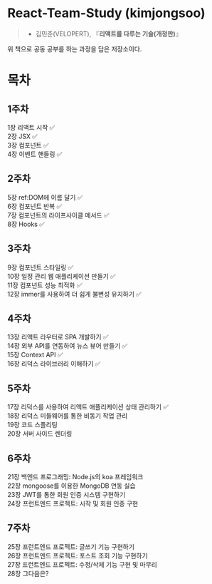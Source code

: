 # React-Team-Study (**kimjongsoo**)          

 > - 김민준(VELOPERT), 『**리액트를 다루는 기술(개정판)**』            

위 책으로 공동 공부를 하는 과정을 담은 저장소이다.                   

# 목차         
## 1주차      

1장 리액트 시작 :white_check_mark:     
2장 JSX :white_check_mark:     
3장 컴포넌트 :white_check_mark:    
4장 이벤트 핸들링 :white_check_mark:      

## 2주차          
5장 ref:DOM에 이름 달기 :white_check_mark:        
6장 컴포넌트 반복 :white_check_mark:         
7장 컴포넌트의 라이프사이클 메서드 :white_check_mark:          
8장 Hooks :white_check_mark:      

## 3주차        
9장 컴포넌트 스타일링 :white_check_mark:       
10장 일정 관리 웹 애플리케이션 만들기 :white_check_mark:      
11장 컴포넌트 성능 최적화 :white_check_mark:          
12장 immer를 사용하여 더 쉽게 불변성 유지하기 :white_check_mark:      

## 4주차            
13장 리액트 라우터로 SPA 개발하기 :white_check_mark:        
14장 외부 API를 연동하여 뉴스 뷰어 만들기  :white_check_mark:       
15장 Context API   :white_check_mark:       
16장 리덕스 라이브러리 이해하기  :white_check_mark:   

## 5주차     
17장 리덕스를 사용하여 리액트 애플리케이션 상태 관리하기 :white_check_mark:      
18장 리덕스 미들웨어를 통한 비동기 작업 관리    
19장 코드 스플리팅     
20장 서버 사이드 렌더링   
## 6주차    
21장 백엔드 프로그래밍: Node.js의 koa 프레임워크    
22장 mongoose를 이용한 MongoDB 연동 실습      
23장 JWT를 통한 회원 인증 시스템 구현하기     
24장 프런트엔드 프로젝트: 시작 및 회원 인증 구현     
## 7주차      
25장 프런트엔드 프로젝트: 글쓰기 기능 구현하기       
26장 프런트엔드 프로젝트: 포스트 조회 기능 구현하기       
27장 프런트엔드 프로젝트: 수정/삭제 기능 구현 및 마무리     
28장 그다음은?      